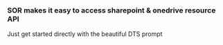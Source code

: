 ### SOR makes it easy to access sharepoint & onedrive resource API

Just get started directly with the beautiful DTS prompt
